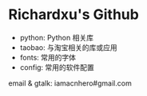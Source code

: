Richardxu's Github
===========================

* python: Python 相关库
* taobao: 与淘宝相关的库或应用
* fonts: 常用的字体
* config: 常用的软件配置


email & gtalk: iamacnhero#gmail.com
